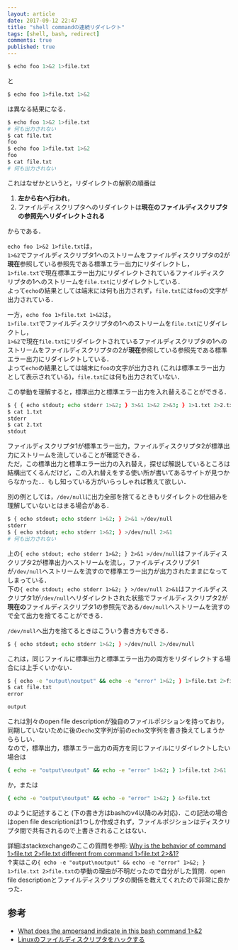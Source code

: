 ```yaml
---
layout: article
date: 2017-09-12 22:47
title: "shell commandの連続リダイレクト"
tags: [shell, bash, redirect]
comments: true
published: true
---
```


```sh
$ echo foo 1>&2 1>file.txt
```

と

```sh
$ echo foo 1>file.txt 1>&2
```

は異なる結果になる．

```sh
$ echo foo 1>&2 1>file.txt
# 何も出力されない
$ cat file.txt
foo
$ echo foo 1>file.txt 1>&2
foo
$ cat file.txt
# 何も出力されない
```

これはなぜかというと，リダイレクトの解釈の順番は

1. **左から右へ行われ**，
2. ファイルディスクリプタへのリダイレクトは**現在のファイルディスクリプタの参照先へリダイレクトされる**

からである．

`echo foo 1>&2 1>file.txt`は，  
`1>&2`でファイルディスクリプタ1へのストリームをファイルディスクリプタの2が**現在**参照している参照先である標準エラー出力にリダイレクトし，  
`1>file.txt`で現在標準エラー出力にリダイレクトされているファイルディスクリプタの1へのストリームを`file.txt`にリダイレクトしている．  
よって`echo`の結果としては端末には何も出力されず，`file.txt`には`foo`の文字が出力されている．

一方，`echo foo 1>file.txt 1>&2`は，  
`1>file.txt`でファイルディスクリプタの1へのストリームを`file.txt`にリダイレクトし，  
`1>&2`で現在`file.txt`にリダイレクトされているファイルディスクリプタの1へのストリームをファイルディスクリプタの2が**現在**参照している参照先である標準エラー出力にリダイレクトしている．  
よって`echo`の結果としては端末に`foo`の文字が出力され (これは標準エラー出力として表示されている)，`file.txt`には何も出力されていない．

この挙動を理解すると，標準出力と標準エラー出力を入れ替えることができる．

```sh
$ { { echo stdout; echo stderr 1>&2; } 3>&1 1>&2 2>&3; } 1>1.txt 2>2.txt;
$ cat 1.txt
stderr
$ cat 2.txt
stdout
```

ファイルディスクリプタ1が標準エラー出力，ファイルディスクリプタ2が標準出力にストリームを流していることが確認できる．  
ただ，この標準出力と標準エラー出力の入れ替え，探せば解説しているところは結構出てくるんだけど，この入れ替えをする使い所が書いてあるサイトが見つからなかった．．もし知っている方がいらっしゃれば教えて欲しい．

別の例としては，`/dev/null`に出力全部を捨てるときもリダイレクトの仕組みを理解していないとはまる場合がある．

```sh
$ { echo stdout; echo stderr 1>&2; } 2>&1 >/dev/null
stderr
$ { echo stdout; echo stderr 1>&2; } >/dev/null 2>&1
# 何も出力されない
```

上の`{ echo stdout; echo stderr 1>&2; } 2>&1 >/dev/null`はファイルディスクリプタ2が標準出力へストリームを流し，ファイルディスクリプタ1が`/dev/null`へストリームを流すので標準エラー出力が出力されたままになってしまっている．  
下の`{ echo stdout; echo stderr 1>&2; } >/dev/null 2>&1`はファイルディスクリプタ1が`/dev/null`へリダイレクトされた状態でファイルディスクリプタ2が**現在の**ファイルディスクリプタ1の参照先である`/dev/null`へストリームを流すので全て出力を捨てることができる．

`/dev/null`へ出力を捨てるときはこういう書き方もできる．

```sh
$ { echo stdout; echo stderr 1>&2; } >/dev/null 2>/dev/null
```

これは，同じファイルに標準出力と標準エラー出力の両方をリダイレクトする場合には上手くいかない．

```sh
$ { echo -e "output\noutput" && echo -e "error" 1>&2; } 1>file.txt 2>file.txt
$ cat file.txt
error

output
```

これは別々のopen file descriptionが独自のファイルポジションを持っており，同期していないために後の`echo`文字列が前の`echo`文字列を書き換えてしまうかららしい．  
なので，標準出力，標準エラー出力の両方を同じファイルにリダイレクトしたい場合は
```sh
{ echo -e "output\noutput" && echo -e "error" 1>&2; } 1>file.txt 2>&1
```
か，または
```sh
{ echo -e "output\noutput" && echo -e "error" 1>&2; } &>file.txt
```
のように記述すること (下の書き方はbashのv4以降のみ対応)．この記法の場合はopen file descriptionは1つしか作成されず，ファイルポジションはディスクリプタ間で共有されるので上書きされることはない．

詳細はstackexchangeのここの質問を参照: [Why is the behavior of command 1>file.txt 2>file.txt different from command 1>file.txt 2>&1?](https://unix.stackexchange.com/questions/391456/why-is-the-behavior-of-command-1file-txt-2file-txt-different-from-command-1)  
↑実はこの`{ echo -e "output\noutput" && echo -e "error" 1>&2; } 1>file.txt 2>file.txt`の挙動の理由が不明だったので自分がした質問．open file descriptionとファイルディスクリプタの関係を教えてくれたので非常に良かった．

## 参考
- [What does the ampersand indicate in this bash command 1>&2](https://stackoverflow.com/questions/2341023/what-does-the-ampersand-indicate-in-this-bash-command-12)
- [Linuxのファイルディスクリプタをハックする](http://qiita.com/tajima_taso/items/7e696944cb521958e63d)
